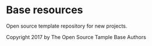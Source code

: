 # Base resources
Open source template repository for new projects.

Copyright 2017 by The Open Source Tample Base Authors
